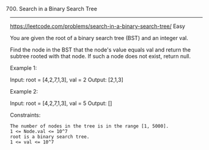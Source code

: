 700. Search in a Binary Search Tree
------------------------------------------------------------
https://leetcode.com/problems/search-in-a-binary-search-tree/
Easy

You are given the root of a binary search tree (BST) and an integer val.

Find the node in the BST that the node's value equals val and return the subtree rooted with that node. If such a node does not exist, return null.

 

Example 1:

Input: root = [4,2,7,1,3], val = 2
Output: [2,1,3]

Example 2:

Input: root = [4,2,7,1,3], val = 5
Output: []

 

Constraints:

    The number of nodes in the tree is in the range [1, 5000].
    1 <= Node.val <= 10^7
    root is a binary search tree.
    1 <= val <= 10^7

